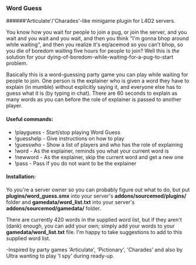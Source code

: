 ### Word Guess
######'Articulate'/'Charades'-like minigame plugin for L4D2 servers.

You know how you wait for people to join a pug, or join the server, and you wait and you wait and you wait, and then you think "I'm gonna bhop around while waiting", and then you realize it's eq/acemod so you can't bhop, so you die of boredom waiting five hours for people to join? Well this is *the* solution for your dying-of-boredom-while-waiting-for-a-pug-to-start problem.

Basically this is a word-guessing party game you can play while waiting for people to join. One person is the explainer who is given a word they have to explain (in mumble) without explicitly saying it, and everyone else has to guess what it is (by typing in chat). There are 60 seconds to explain as many words as you can before the role of explainer is passed to another player.

#### Useful commands:
- !playguess - Start/stop playing Word Guess
- !guesshelp - Give instructions on how to play
- !guesswho - Show a list of players and who has the role of explaining
- !word - As the explainer, reminds you what your current word is
- !newword - As the explainer, skip the current word and get a new one
- !pass - Pass if you do not want to be the explainer

#### Installation:
Yo you're a server owner so you can probably figure out what to do, but put **plugins/word_guess.smx** into your server's **addons/sourcemod/plugins/** folder and **gamedata/word_list.txt** into your server's **addons/sourcemod/gamedata/** folder.

There are currently 420 words in the supplied word list, but if they aren't (dank) enough, you can add your own; simply add your words to your **gamedata/word_list.txt** file. I'm happy to take suggestions to add to this supplied word list.

-Inspired by party games 'Articulate', 'Pictionary', 'Charades' and also by Ultra wanting to play 'I spy' during ready-up.
